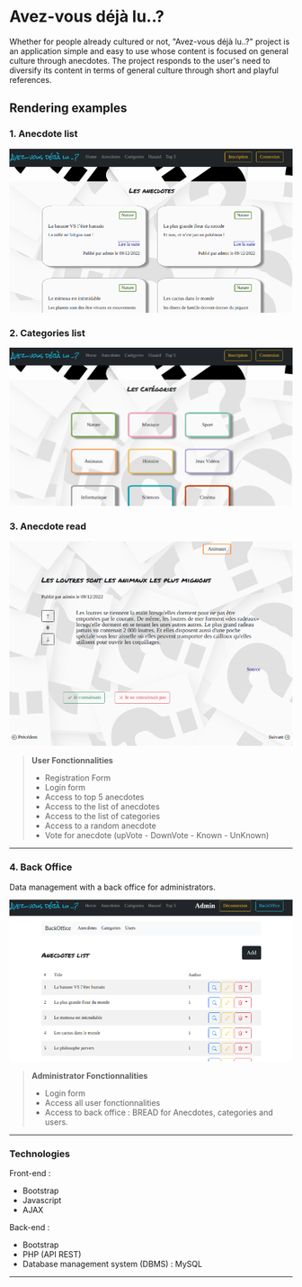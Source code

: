 # Avez-vous déjà lu..?

Whether for people already cultured or not, "Avez-vous déjà lu..?" project is an application simple and easy to use whose content is focused on general culture through anecdotes.
The project responds to the user's need to diversify its content in terms of general culture through short and playful references.

## Rendering examples

### 1. Anecdote list

<kbd>![](README/anecdoteListRender.png)</kbd>

### 2. Categories list

<kbd>![](README/categoriesListRender.png)</kbd>

### 3. Anecdote read

<kbd>![](README/anecdoteReadRender.png)</kbd>

>  **User Fonctionnalities** 
>   - Registration Form 
>   - Login form
>   - Access to top 5 anecdotes
>   - Access to the list of anecdotes
>   - Access to the list of categories
>   - Access to a random anecdote
>   - Vote for anecdote (upVote - DownVote - Known - UnKnown)

---

### 4. Back Office

Data management with a back office for administrators.

<kbd>![](README/backofficeListRender.png)</kbd>

>  **Administrator Fonctionnalities**  
>   - Login form
>   - Access all user fonctionnalities
>   - Access to back office : BREAD for Anecdotes, categories and users.

---

### Technologies

Front-end :

- Bootstrap
- Javascript
- AJAX


Back-end :

- Bootstrap
- PHP (API REST)
- Database management system (DBMS) : MySQL

---